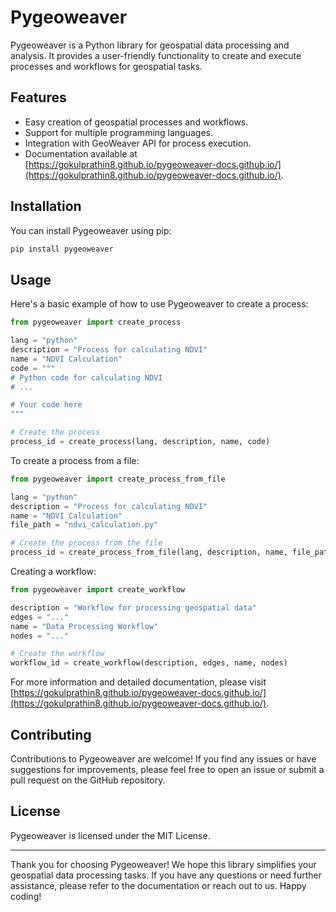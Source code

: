 # Pygeoweaver

Pygeoweaver is a Python library for geospatial data processing and analysis. It provides a user-friendly functionality to create and execute processes and workflows for geospatial tasks.

## Features

- Easy creation of geospatial processes and workflows.
- Support for multiple programming languages.
- Integration with GeoWeaver API for process execution.
- Documentation available at [https://gokulprathin8.github.io/pygeoweaver-docs.github.io/](https://gokulprathin8.github.io/pygeoweaver-docs.github.io/).

## Installation

You can install Pygeoweaver using pip:

```bash
pip install pygeoweaver
```

## Usage

Here's a basic example of how to use Pygeoweaver to create a process:

```python
from pygeoweaver import create_process

lang = "python"
description = "Process for calculating NDVI"
name = "NDVI Calculation"
code = """
# Python code for calculating NDVI
# ...

# Your code here
"""

# Create the process
process_id = create_process(lang, description, name, code)
```

To create a process from a file:

```python
from pygeoweaver import create_process_from_file

lang = "python"
description = "Process for calculating NDVI"
name = "NDVI Calculation"
file_path = "ndvi_calculation.py"

# Create the process from the file
process_id = create_process_from_file(lang, description, name, file_path)
```

Creating a workflow:

```python
from pygeoweaver import create_workflow

description = "Workflow for processing geospatial data"
edges = "..."
name = "Data Processing Workflow"
nodes = "..."

# Create the workflow
workflow_id = create_workflow(description, edges, name, nodes)
```

For more information and detailed documentation, please visit [https://gokulprathin8.github.io/pygeoweaver-docs.github.io/](https://gokulprathin8.github.io/pygeoweaver-docs.github.io/).

## Contributing

Contributions to Pygeoweaver are welcome! If you find any issues or have suggestions for improvements, please feel free to open an issue or submit a pull request on the GitHub repository.

## License

Pygeoweaver is licensed under the MIT License. 

---

Thank you for choosing Pygeoweaver! We hope this library simplifies your geospatial data processing tasks. If you have any questions or need further assistance, please refer to the documentation or reach out to us. Happy coding!
